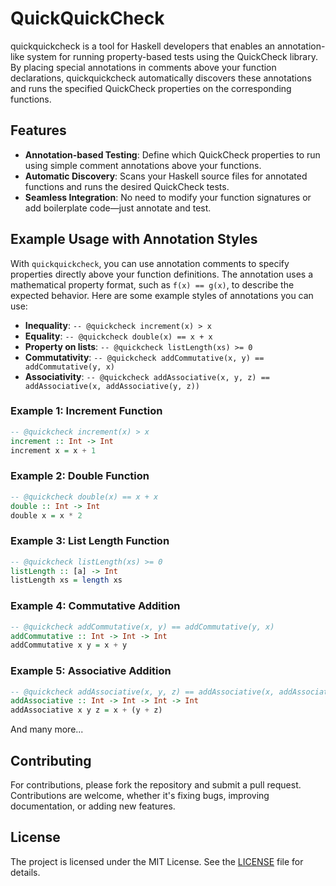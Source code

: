 # QuickQuickCheck

quickquickcheck is a tool for Haskell developers that enables an annotation-like system for running property-based tests using the QuickCheck library. By placing special annotations in comments above your function declarations, quickquickcheck automatically discovers these annotations and runs the specified QuickCheck properties on the corresponding functions.

## Features

- **Annotation-based Testing**: Define which QuickCheck properties to run using simple comment annotations above your functions.
- **Automatic Discovery**: Scans your Haskell source files for annotated functions and runs the desired QuickCheck tests.
- **Seamless Integration**: No need to modify your function signatures or add boilerplate code—just annotate and test.

## Example Usage with Annotation Styles

With `quickquickcheck`, you can use annotation comments to specify properties directly above your function definitions. The annotation uses a mathematical property format, such as `f(x) == g(x)`, to describe the expected behavior. Here are some example styles of annotations you can use:

- **Inequality**: `-- @quickcheck increment(x) > x`
- **Equality**: `-- @quickcheck double(x) == x + x`
- **Property on lists**: `-- @quickcheck listLength(xs) >= 0`
- **Commutativity**: `-- @quickcheck addCommutative(x, y) == addCommutative(y, x)`
- **Associativity**: `-- @quickcheck addAssociative(x, y, z) == addAssociative(x, addAssociative(y, z))`

### Example 1: Increment Function

```haskell
-- @quickcheck increment(x) > x
increment :: Int -> Int
increment x = x + 1
```

### Example 2: Double Function

```haskell
-- @quickcheck double(x) == x + x
double :: Int -> Int
double x = x * 2
```

### Example 3: List Length Function

```haskell
-- @quickcheck listLength(xs) >= 0
listLength :: [a] -> Int
listLength xs = length xs
```

### Example 4: Commutative Addition

```haskell
-- @quickcheck addCommutative(x, y) == addCommutative(y, x)
addCommutative :: Int -> Int -> Int
addCommutative x y = x + y
```

### Example 5: Associative Addition

```haskell
-- @quickcheck addAssociative(x, y, z) == addAssociative(x, addAssociative(y, z))
addAssociative :: Int -> Int -> Int -> Int
addAssociative x y z = x + (y + z)
```

And many more...

## Contributing

For contributions, please fork the repository and submit a pull request. Contributions are welcome, whether it's fixing bugs, improving documentation, or adding new features.


## License

The project is licensed under the MIT License. See the [LICENSE](LICENSE) file for details.